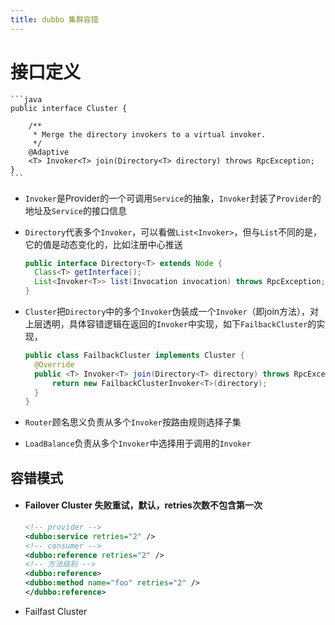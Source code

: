 ```yaml
---
title: dubbo 集群容错
---
```

# 接口定义
    ```java
    public interface Cluster {

        /**
         * Merge the directory invokers to a virtual invoker.
         */
        @Adaptive
        <T> Invoker<T> join(Directory<T> directory) throws RpcException;
    }
    ```

- `Invoker`是Provider的一个可调用`Service`的抽象，`Invoker`封装了`Provider`的地址及`Service`的接口信息

- `Directory`代表多个`Invoker`，可以看做`List<Invoker>`，但与`List`不同的是，它的值是动态变化的，比如注册中心推送

    ```java
    public interface Directory<T> extends Node {
      Class<T> getInterface();
      List<Invoker<T>> list(Invocation invocation) throws RpcException;
    }
    ```

- `Cluster`把`Directory`中的多个`Invoker`伪装成一个`Invoker`（即join方法），对上层透明，具体容错逻辑在返回的`Invoker`中实现，如下`FailbackCluster`的实现，

    ```java
    public class FailbackCluster implements Cluster {
      @Override
      public <T> Invoker<T> join(Directory<T> directory) throws RpcException {
          return new FailbackClusterInvoker<T>(directory);
      }
    }
    ```

- `Router`顾名思义负责从多个`Invoker`按路由规则选择子集
- `LoadBalance`负责从多个`Invoker`中选择用于调用的`Invoker`



## 容错模式

- #### Failover Cluster 失败重试，默认，retries次数不包含第一次

    ```xml
    <!-- provider -->
    <dubbo:service retries="2" />
    <!-- consumer -->
    <dubbo:reference retries="2" />
    <!-- 方法级别 -->
    <dubbo:reference>
    <dubbo:method name="foo" retries="2" />
    </dubbo:reference>
    ```

- Failfast Cluster 

